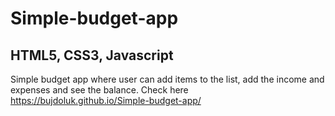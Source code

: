 # Simple-budget-app

## HTML5, CSS3, Javascript

Simple budget app where user can add items to the list, add the income and expenses and see the balance. Check here https://bujdoluk.github.io/Simple-budget-app/
